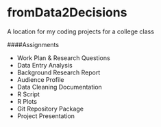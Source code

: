 # fromData2Decisions
A location for my coding projects for a college class

####Assignments
* Work Plan & Research Questions
* Data Entry Analysis
* Background Research Report
* Audience Profile
* Data Cleaning Documentation
* R Script
* R Plots
* Git Repository Package
* Project Presentation
